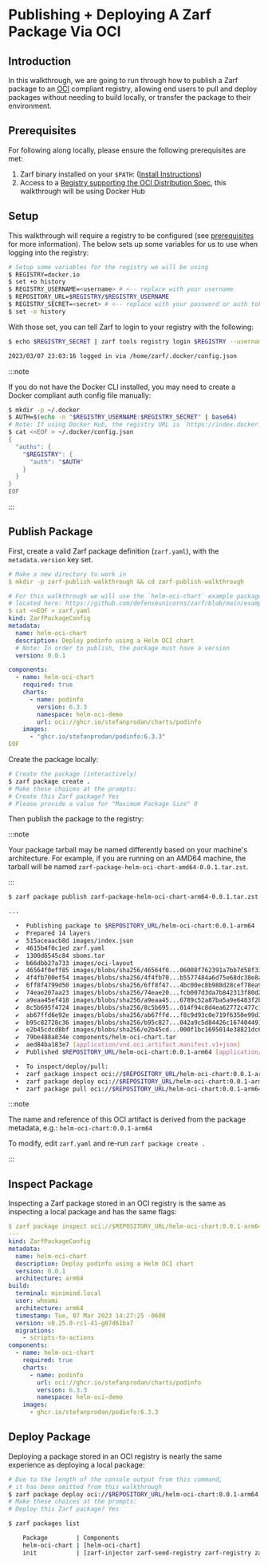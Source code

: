 # Publishing + Deploying A Zarf Package Via OCI

## Introduction

In this walkthrough, we are going to run through how to publish a Zarf package to an [OCI](https://github.com/opencontainers/image-spec) compliant registry, allowing end users to pull and deploy packages without needing to build locally, or transfer the package to their environment.

## Prerequisites

For following along locally, please ensure the following prerequisites are met:

1. Zarf binary installed on your `$PATH`: ([Install Instructions](../3-getting-started.md#installing-zarf))
2. Access to a [Registry supporting the OCI Distribution Spec](https://oras.land/implementors/#registries-supporting-oci-artifacts), this walkthrough will be using Docker Hub

## Setup

This walkthrough will require a registry to be configured (see [prerequisites](#prerequisites) for more information).  The below sets up some variables for us to use when logging into the registry:

```bash
# Setup some variables for the registry we will be using
$ REGISTRY=docker.io
$ set +o history
$ REGISTRY_USERNAME=<username> # <-- replace with your username
$ REPOSITORY_URL=$REGISTRY/$REGISTRY_USERNAME
$ REGISTRY_SECRET=<secret> # <-- replace with your password or auth token
$ set -o history
```

With those set, you can tell Zarf to login to your registry with the following:

```bash
$ echo $REGISTRY_SECRET | zarf tools registry login $REGISTRY --username $REGISTRY_USERNAME --password-stdin

2023/03/07 23:03:16 logged in via /home/zarf/.docker/config.json
```

:::note

If you do not have the Docker CLI installed, you may need to create a Docker compliant auth config file manually:

```bash
$ mkdir -p ~/.docker
$ AUTH=$(echo -n "$REGISTRY_USERNAME:$REGISTRY_SECRET" | base64)
# Note: If using Docker Hub, the registry URL is `https://index.docker.io/v1/` for the auth config
$ cat <<EOF > ~/.docker/config.json
{
  "auths": {
    "$REGISTRY": {
      "auth": "$AUTH"
    }
  }
}
EOF
```

:::

## Publish Package

First, create a valid Zarf package definition (`zarf.yaml`), with the `metadata.version` key set.

```yaml
# Make a new directory to work in
$ mkdir -p zarf-publish-walkthrough && cd zarf-publish-walkthrough

# For this walkthrough we will use the `helm-oci-chart` example package
# located here: https://github.com/defenseunicorns/zarf/blob/main/examples/helm-oci-chart/zarf.yaml
$ cat <<EOF > zarf.yaml
kind: ZarfPackageConfig
metadata:
  name: helm-oci-chart
  description: Deploy podinfo using a Helm OCI chart
  # Note: In order to publish, the package must have a version
  version: 0.0.1

components:
  - name: helm-oci-chart
    required: true
    charts:
      - name: podinfo
        version: 6.3.3
        namespace: helm-oci-demo
        url: oci://ghcr.io/stefanprodan/charts/podinfo
    images:
      - "ghcr.io/stefanprodan/podinfo:6.3.3"
EOF
```

Create the package locally:

```bash
# Create the package (interactively)
$ zarf package create .
# Make these choices at the prompts:
# Create this Zarf package? Yes
# Please provide a value for "Maximum Package Size" 0
```

Then publish the package to the registry:

:::note

Your package tarball may be named differently based on your machine's architecture.  For example, if you are running on an AMD64 machine, the tarball will be named `zarf-package-helm-oci-chart-amd64-0.0.1.tar.zst`.

:::

```bash
$ zarf package publish zarf-package-helm-oci-chart-arm64-0.0.1.tar.zst oci://$REPOSITORY_URL

...

  •  Publishing package to $REPOSITORY_URL/helm-oci-chart:0.0.1-arm64
  ✔  Prepared 14 layers
  ✔  515aceaacb8d images/index.json
  ✔  4615b4f0c1ed zarf.yaml
  ✔  1300d6545c84 sboms.tar
  ✔  b66dbb27a733 images/oci-layout
  ✔  46564f0eff85 images/blobs/sha256/46564f0...06008f762391a7bb7d58f339ee
  ✔  4f4fb700ef54 images/blobs/sha256/4f4fb70...b5577484a6d75e68dc38e8acc1
  ✔  6ff8f4799d50 images/blobs/sha256/6ff8f47...4bc00ec8b988d28cef78ea9a5b
  ✔  74eae207aa23 images/blobs/sha256/74eae20...fcb007d3da7b842313f80d2c33
  ✔  a9eaa45ef418 images/blobs/sha256/a9eaa45...6789c52a87ba5a9e6483f2b74f
  ✔  8c5b695f4724 images/blobs/sha256/8c5b695...014f94c8d4ea62772c477c1e03
  ✔  ab67ffd6e92e images/blobs/sha256/ab67ffd...f8c9d93c0e719f6350e99d3aea
  ✔  b95c82728c36 images/blobs/sha256/b95c827...042a9c5d84426c1674044916d4
  ✔  e2b45cdcd8bf images/blobs/sha256/e2b45cd...000f1bc1695014e38821dc675c
  ✔  79be488a834e components/helm-oci-chart.tar
  ✔  aed84ba183e7 [application/vnd.oci.artifact.manifest.v1+json]
  ✔  Published $REPOSITORY_URL/helm-oci-chart:0.0.1-arm64 [application/vnd.oci.artifact.manifest.v1+json]

  •  To inspect/deploy/pull:
  •  zarf package inspect oci://$REPOSITORY_URL/helm-oci-chart:0.0.1-arm64
  •  zarf package deploy oci://$REPOSITORY_URL/helm-oci-chart:0.0.1-arm64
  •  zarf package pull oci://$REPOSITORY_URL/helm-oci-chart:0.0.1-arm64
```

:::note

The name and reference of this OCI artifact is derived from the package metadata, e.g.: `helm-oci-chart:0.0.1-arm64`

To modify, edit `zarf.yaml` and re-run `zarf package create .`

:::

## Inspect Package

Inspecting a Zarf package stored in an OCI registry is the same as inspecting a local package and has the same flags:

```yaml
$ zarf package inspect oci://$REPOSITORY_URL/helm-oci-chart:0.0.1-arm64
---
kind: ZarfPackageConfig
metadata:
  name: helm-oci-chart
  description: Deploy podinfo using a Helm OCI chart
  version: 0.0.1
  architecture: arm64
build:
  terminal: minimind.local
  user: whoami
  architecture: arm64
  timestamp: Tue, 07 Mar 2023 14:27:25 -0600
  version: v0.25.0-rc1-41-g07d61ba7
  migrations:
    - scripts-to-actions
components:
  - name: helm-oci-chart
    required: true
    charts:
      - name: podinfo
        url: oci://ghcr.io/stefanprodan/charts/podinfo
        version: 6.3.3
        namespace: helm-oci-demo
    images:
      - ghcr.io/stefanprodan/podinfo:6.3.3
```

## Deploy Package

Deploying a package stored in an OCI registry is nearly the same experience as deploying a local package:

```bash
# Due to the length of the console output from this command,
# it has been omitted from this walkthrough
$ zarf package deploy oci://$REPOSITORY_URL/helm-oci-chart:0.0.1-arm64
# Make these choices at the prompts:
# Deploy this Zarf package? Yes

$ zarf packages list

    Package        | Components
    helm-oci-chart | [helm-oci-chart]
    init           | [zarf-injector zarf-seed-registry zarf-registry zarf-agent git-server]
```
